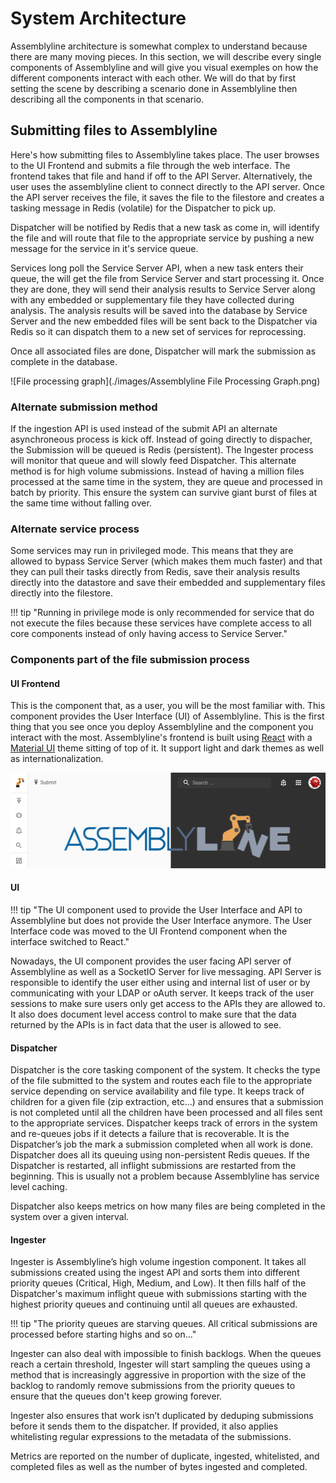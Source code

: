 # System Architecture

Assemblyline architecture is somewhat complex to understand because there are many moving pieces. In this section, we will describe every single components of Assemblyline and will give you visual exemples on how the different components interact with each other. We will do that by first setting the scene by describing a scenario done in Assemblyline then describing all the components in that scenario.

## Submitting files to Assemblyline

Here's how submitting files to Assemblyline takes place. The user browses to the UI Frontend and submits a file through the web interface. The frontend takes that file and hand if off to the API Server. Alternatively, the user uses the assemblyline client to connect directly to the API server. Once the API server receives the file, it saves the file to the filestore and creates a tasking message in Redis (volatile) for the Dispatcher to pick up.

Dispatcher will be notified by Redis that a new task as come in, will identify the file and will route that file to the appropriate service by pushing a new message for the service in it's service queue.

Services long poll the Service Server API, when a new task enters their queue, the will get the file from Service Server and start processing it. Once they are done, they will send their analysis results to Service Server along with any embedded or supplementary file they have collected during analysis. The analysis results will be saved into the database by Service Server and the new embedded files will be sent back to the Dispatcher via Redis so it can dispatch them to a new set of services for reprocessing.

Once all associated files are done, Dispatcher will mark the submission as complete in the database.

![File processing graph](./images/Assemblyline File Processing Graph.png)

### Alternate submission method

If the ingestion API is used instead of the submit API an alternate asynchroneous process is kick off. Instead of going directly to dispacher, the Submission will be queued is Redis (persistent). The Ingester process will monitor that queue and will slowly feed Dispatcher. This alternate method is for high volume submissions. Instead of having a million files processed at the same time in the system, they are queue and processed in batch by priority. This ensure the system can survive giant burst of files at the same time without falling over.

### Alternate service process

Some services may run in privileged mode. This means that they are allowed to bypass Service Server (which makes them much faster) and that they can pull their tasks directly from Redis, save their analysis results directly into the datastore and save their embedded and supplementary files directly into the filestore.

!!! tip "Running in privilege mode is only recommended for service that do not execute the files because these services have complete access to all core components instead of only having access to Service Server."

### Components part of the file submission process

#### UI Frontend

This is the component that, as a user, you will be the most familiar with. This component provides the User Interface (UI) of Assemblyline. This is the first thing that you see once you deploy Assemblyline and the component you interact with the most. Assemblyline's frontend is built using [React](https://reactjs.org/) with a [Material UI](https://v4.mui.com/getting-started/installation/) theme sitting of top of it. It support light and dark themes as well as internationalization.

![Frontend](./images/frontend.png)

#### UI

!!! tip "The UI component used to provide the User Interface and API to Assemblyline but does not provide the User Interface anymore. The User Interface code was moved to the UI Frontend component when the interface switched to React."

Nowadays, the UI component provides the user facing API server of Assemblyline as well as a SocketIO Server for live messaging. API Server is responsible to identify the user either using and internal list of user or by communicating with your LDAP or oAuth server. It keeps track of the user sessions to make sure users only get access to the APIs they are allowed to. It also does document level access control to make sure that the data returned by the APIs is in fact data that the user is allowed to see.

#### Dispatcher

Dispatcher is the core tasking component of the system. It checks the type of the file submitted to the system and routes each file to the appropriate service depending on service availability and file type. It keeps track of children for a given file (zip extraction, etc...) and ensures that a submission is not completed until all the children have been processed and all files sent to the appropriate services. Dispatcher keeps track of errors in the system and re-queues jobs if it detects a failure that is recoverable. It is the Dispatcher’s job the mark a submission completed when all work is done. Dispatcher does all its queuing using non-persistent Redis queues. If the Dispatcher is restarted, all inflight submissions are restarted from the beginning. This is usually not a problem because Assemblyline has service level caching.

Dispatcher also keeps metrics on how many files are being completed in the system over a given interval.

#### Ingester

Ingester is Assemblyline’s high volume ingestion component. It takes all submissions created using the
ingest API and sorts them into different priority queues (Critical, High, Medium, and Low). It then fills half of the Dispatcher's maximum inflight queue with submissions starting with the highest priority queues and continuing until all queues are exhausted.

!!! tip "The priority queues are starving queues. All critical submissions are processed before starting highs and so on..."

Ingester can also deal with impossible to finish backlogs. When the queues reach a certain threshold,
Ingester will start sampling the queues using a method that is increasingly aggressive in proportion with the size of the backlog to randomly remove submissions from the priority queues to ensure that the queues don't keep growing forever.

Ingester also ensures that work isn’t duplicated by deduping submissions before it sends them to the
dispatcher. If provided, it also applies whitelisting regular expressions to the metadata of the submissions.

Metrics are reported on the number of duplicate, ingested, whitelisted, and completed files as well as the
number of bytes ingested and completed.

<!--
## Exerpt from Assemblyline 3 user manual


EXPIRY / EXPIRY WORKERS
Expiry takes care of data deletion by cleaning up every piece of information that has reached its Time To Live
2
(TTL). Every single piece of information in Assemblyline is tagged with an __expiry_ts__ field, which dictates
the time at which this information will disappear from the system. Expiry uses SOLR indexing and searches for
expired data. It then queues the items of data for the expiry workers to delete from the system
As part of system optimization, one of the data buckets (emptyresult) does not use search to expire the data.
Instead, we use journal files and avoid having to index a large amount of data that we only use for caching. This
is explained in more detail later in the data layout section.
Data is expired from the system because Assemblyline is not designed to be a Knowledge Base. Default TTL for
the data is 15 days.
JOURNALIST
Journalist is an expiry system optimization, it takes care of writing journal files for emptyresult items. It reads
those items from Redis queues and writes them to time stamped files for expiry to process later.
ALERTER
Alerter is the component responsible for generating alerts. It receives a notification from Ingester for all
submissions where an alert was requested and the submission’s score reaches the system’s alert threshold.
When creating an alert, alerter gathers the features (Tags) the system has extracted for the submission and
generates an alert based on the mix of these features and the metadata that was part of the original
submission.
Even though submissions are deduped at the Ingester level, Ingester keeps track of these duplicates and,
in the case of an alert, sends a notification for each duplicate to alerter. Alerter then creates one individual
alert for every file ingested. This way, if one file was seen a 100 times we will have a 100 alerts and the
associated metadata for each individual alert. The data can then be used to create a threat profile and more
easily mitigate the problem.
ALERT ACTIONS
Alert actions is used to make sure two actions taken on a specific alert happen one after the other and not at
the same time. All API calls or workflow actions to labels, priority, ownership, or status of an alert are placed in
a Redis queue and dispatched to an internal alert action instance using a deterministic feature of the alert. This
ensures the actions are processed sequentially but are still distributed to multiple processes for speed. Alert
actions also report metrics on the number of alerts created.

WORKFLOW FILTERS
On the alert page of the system, analysts can build and save search queries that can then be used for labelling,
changing the priority, or changing the status of an alert. Workflow filter runs those queries on newly inserted
alerts and sends messages to alert actions to apply the action described to all alerts matching the query.
SYSTEM METRICS
System metrics is in charge of gathering CPU, memory, load, network and many other metrics and shipping
those directly to the ElasticSearch database on the Logger server. It also gathers Riak and SOLR specific metrics.
This component is only installed when a Logger server is defined in the seed.
METRICSD
The Metricsd component aggregates Assemblyline specific counters reported by Ingester, dispatcher,
alerter, and hostagent over one minute intervals and stores these aggregated counters in the ElasticSearch
database on the Logger server. This component is only installed when a Logger server is defined in the seed.
CONTROLLER
Controller is an extremely lightweight component that runs on the workers. Controller’s only responsibility is to
start, stop, and restart the hostagent component. This functionality is used by the host management page so
we can restart the hostagent in batch without having to log in to the individual boxes.
HOSTAGENT
Hostagent is the component responsible for reading the worker’s profile from the datastore and loading the
number of services and VMs as described in that profile. It keeps track of each service and VM that it launches
and makes sure that they stay alive. It is also responsible for providing heartbeats to the system to let the UI
and the dispatcher know that the different services are alive and are ready to receive tasks. When the
hostagent tries to instantiate a VM, it will make sure that it actually has the VM disks on the worker host and
download them if they are missing.
Hostagents report metrics on the effectiveness of the service caching.
QUOTASNIPER
QuotaSniper is the component that makes sure that the different quotas and sessions for each user expire at
the right time.
Assemblyline is made of many different components with each have a different purpos -->
